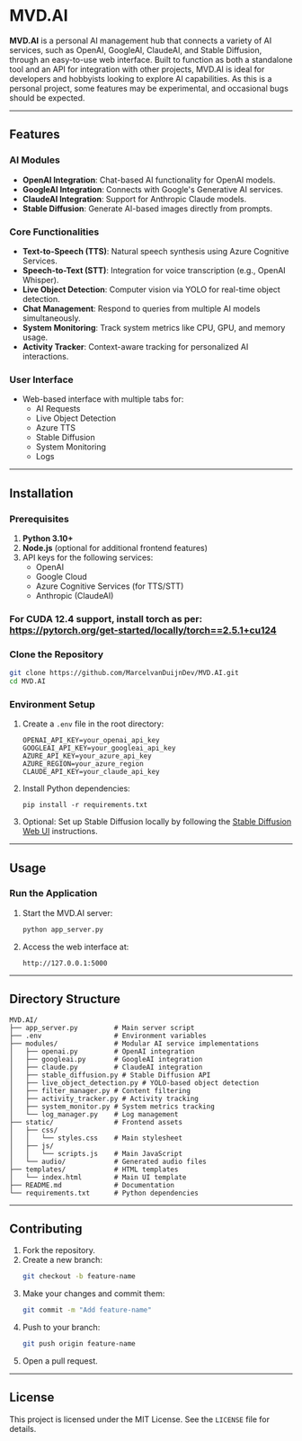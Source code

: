 ﻿# MVD.AI

**MVD.AI**  is a personal AI management hub that connects a variety of AI services, such as OpenAI, GoogleAI, ClaudeAI, and Stable Diffusion, through an easy-to-use web interface. Built to function as both a standalone tool and an API for integration with other projects, MVD.AI is ideal for developers and hobbyists looking to explore AI capabilities. As this is a personal project, some features may be experimental, and occasional bugs should be expected.

---

## **Features**

### **AI Modules**
- **OpenAI Integration**: Chat-based AI functionality for OpenAI models.
- **GoogleAI Integration**: Connects with Google's Generative AI services.
- **ClaudeAI Integration**: Support for Anthropic Claude models.
- **Stable Diffusion**: Generate AI-based images directly from prompts.

### **Core Functionalities**
- **Text-to-Speech (TTS)**: Natural speech synthesis using Azure Cognitive Services.
- **Speech-to-Text (STT)**: Integration for voice transcription (e.g., OpenAI Whisper).
- **Live Object Detection**: Computer vision via YOLO for real-time object detection.
- **Chat Management**: Respond to queries from multiple AI models simultaneously.
- **System Monitoring**: Track system metrics like CPU, GPU, and memory usage.
- **Activity Tracker**: Context-aware tracking for personalized AI interactions.

### **User Interface**
- Web-based interface with multiple tabs for:
  - AI Requests
  - Live Object Detection
  - Azure TTS
  - Stable Diffusion
  - System Monitoring
  - Logs

---

## **Installation**

### **Prerequisites**
1. **Python 3.10+**
2. **Node.js** (optional for additional frontend features)
3. API keys for the following services:
   - OpenAI
   - Google Cloud
   - Azure Cognitive Services (for TTS/STT)
   - Anthropic (ClaudeAI)

### For CUDA 12.4 support, install torch as per: https://pytorch.org/get-started/locally/torch==2.5.1+cu124

### **Clone the Repository**
```bash
git clone https://github.com/MarcelvanDuijnDev/MVD.AI.git
cd MVD.AI
```

### **Environment Setup**
1. Create a `.env` file in the root directory:
   ```
   OPENAI_API_KEY=your_openai_api_key
   GOOGLEAI_API_KEY=your_googleai_api_key
   AZURE_API_KEY=your_azure_api_key
   AZURE_REGION=your_azure_region
   CLAUDE_API_KEY=your_claude_api_key
   ```

2. Install Python dependencies:
   ```
   pip install -r requirements.txt
   ```

3. Optional: Set up Stable Diffusion locally by following the [Stable Diffusion Web UI](https://github.com/AUTOMATIC1111/stable-diffusion-webui) instructions.


---

## **Usage**

### **Run the Application**
1. Start the MVD.AI server:
   ```bash
   python app_server.py
   ```
2. Access the web interface at:
   ```
   http://127.0.0.1:5000
   ```

---

## **Directory Structure**
```
MVD.AI/
├── app_server.py         # Main server script
├── .env                  # Environment variables
├── modules/              # Modular AI service implementations
│   ├── openai.py         # OpenAI integration
│   ├── googleai.py       # GoogleAI integration
│   ├── claude.py         # ClaudeAI integration
│   ├── stable_diffusion.py # Stable Diffusion API
│   ├── live_object_detection.py # YOLO-based object detection
│   ├── filter_manager.py # Content filtering
│   ├── activity_tracker.py # Activity tracking
│   ├── system_monitor.py # System metrics tracking
│   └── log_manager.py    # Log management
├── static/               # Frontend assets
│   ├── css/
│   │   └── styles.css    # Main stylesheet
│   ├── js/
│   │   └── scripts.js    # Main JavaScript
│   └── audio/            # Generated audio files
├── templates/            # HTML templates
│   └── index.html        # Main UI template
├── README.md             # Documentation
└── requirements.txt      # Python dependencies
```

---

## **Contributing**
1. Fork the repository.
2. Create a new branch:
   ```bash
   git checkout -b feature-name
   ```
3. Make your changes and commit them:
   ```bash
   git commit -m "Add feature-name"
   ```
4. Push to your branch:
   ```bash
   git push origin feature-name
   ```
5. Open a pull request.

---

## **License**
This project is licensed under the MIT License. See the `LICENSE` file for details.
